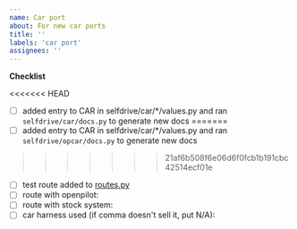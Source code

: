```yaml
---
name: Car port
about: For new car ports
title: ''
labels: 'car port'
assignees: ''
---
```


**Checklist**

<<<<<<< HEAD
- [ ] added entry to CAR in selfdrive/car/*/values.py and ran `selfdrive/car/docs.py` to generate new docs
=======
- [ ] added entry to CAR in selfdrive/car/*/values.py and ran `selfdrive/opcar/docs.py` to generate new docs
>>>>>>> 21af6b508f6e06d6f0fcb1b191cbc42514ecf01e
- [ ] test route added to [routes.py](https://github.com/commaai/openpilot/blob/master/selfdrive/car/tests/routes.py)
- [ ] route with openpilot:
- [ ] route with stock system:
- [ ] car harness used (if comma doesn't sell it, put N/A):
